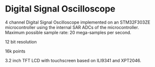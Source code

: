 # Digital Signal Oscilloscope
4 channel Digital Signal Oscilloscope implemented on an STM32F303ZE microcontroller using the internal SAR ADCs of the microcontroller.
Maximum possible sample rate: 20 mega-samples per second.

12 bit resolution

16k points

3.2 inch TFT LCD with touchscreen based on ILI9341 and XPT2046.

